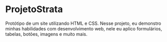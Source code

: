 # ProjetoStrata
Protótipo de um site utilizando HTML e CSS.
Nesse projeto, eu demonstro minhas habilidades com desenvolvimento web, nele eu aplico formulários, tabelas, botões, imagens e muito mais.
